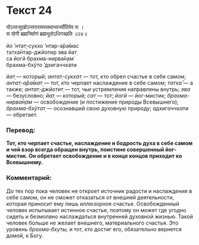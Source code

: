 # Текст 24

योऽन्तःसुखोऽन्तरारामस्तथान्तर्ज्योतिरेव यः ।  
स योगी ब्रह्मनिर्वाणं ब्रह्मभूतोऽधिगच्छति ॥२४॥

йо ’нтат̣-сукхо ’нтар-а̄ра̄мас  
татха̄нтар-джйотир эва йат̣  
са йогӣ брахма-нирва̄н̣ам̇  
брахма-бхӯто ’дхигаччхати

_йат̣_ — который; _антат̣-сукхат̣_ — тот, кто обрел счастье в себе самом; _антат̣-а̄ра̄мат̣_ — тот, кто черпает наслаждение в себе самом; _татха̄_ — а также; _антат̣-джйотит̣_ — тот, чьи устремления направлены внутрь; _эва_ — безусловно; _йат̣_ — который; _сат̣_ — тот; _йогӣ_ — йог-мистик; _брахма-нирва̄н̣ам_ — освобождение (и постижение природы Всевышнего); _брахма-бхӯтат̣_ — осознавший свою духовную природу; _адхигаччхати_ — обретает.

### Перевод:

**Тот, кто черпает счастье, наслаждение и бодрость духа в себе самом и чей взор всегда обращен внутрь, поистине совершенный йог-мистик. Он обретает освобождение и в конце концов приходит ко Всевышнему.**

### Комментарий:

До тех пор пока человек не откроет источник радости и наслаждения в себе самом, он не сможет отказаться от внешней деятельности, которая приносит ему лишь иллюзорное счастье. Освобожденный человек испытывает истинное счастье, поэтому он может где угодно сидеть и безмолвно наслаждаться внутренней духовной жизнью. Такой человек больше не желает внешнего, материального счастья. Это уровень _брахма-бхуты,_ и тот, кто достиг его, обязательно вернется домой, к Богу.